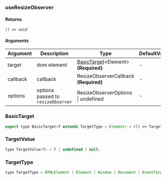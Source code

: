 ### useResizeObserver

#### Returns
`() => void`

#### Arguments
|Argument|Description|Type|DefaultValue|
|---|---|---|---|
|target|dom element|[BasicTarget](#basictarget)&lt;Element&gt;  **(Required)**|-|
|callback|callback|ResizeObserverCallback  **(Required)**|-|
|options|options passed to `resizeObserver`|ResizeObserverOptions \| undefined |-|

### BasicTarget

```js
export type BasicTarget<T extends TargetType = Element> = (() => TargetValue<T>) | TargetValue<T> | MutableRefObject<TargetValue<T>>;
```

### TargetValue

```js
type TargetValue<T> = T | undefined | null;
```

### TargetType

```js
type TargetType = HTMLElement | Element | Window | Document | EventTarget;
```